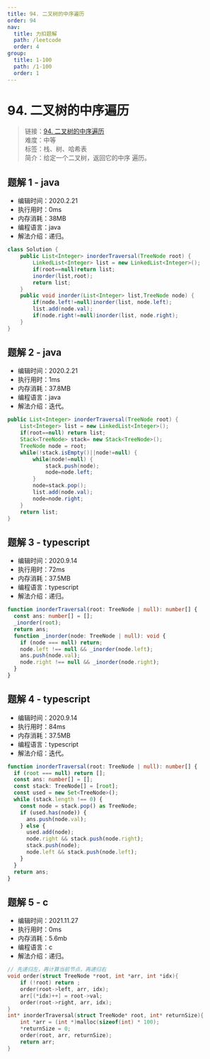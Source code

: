 ```yaml
---
title: 94. 二叉树的中序遍历
order: 94
nav:
  title: 力扣题解
  path: /leetcode
  order: 4
group:
  title: 1-100
  path: /1-100
  order: 1
---
```


# 94. 二叉树的中序遍历

> 链接：[94. 二叉树的中序遍历](https://leetcode-cn.com/problems/binary-tree-inorder-traversal/)  
> 难度：中等  
> 标签：栈、树、哈希表  
> 简介：给定一个二叉树，返回它的中序 遍历。

## 题解 1 - java

- 编辑时间：2020.2.21
- 执行用时：0ms
- 内存消耗：38MB
- 编程语言：java
- 解法介绍：递归。

```java
class Solution {
    public List<Integer> inorderTraversal(TreeNode root) {
    	LinkedList<Integer> list = new LinkedList<Integer>();
        if(root==null)return list;
        inorder(list,root);
        return list;
    }
    public void inorder(List<Integer> list,TreeNode node) {
    	if(node.left!=null)inorder(list, node.left);
    	list.add(node.val);
    	if(node.right!=null)inorder(list, node.right);
    }
}
```

## 题解 2 - java

- 编辑时间：2020.2.21
- 执行用时：1ms
- 内存消耗：37.8MB
- 编程语言：java
- 解法介绍：迭代。

```java
public List<Integer> inorderTraversal(TreeNode root) {
	List<Integer> list = new LinkedList<Integer>();
	if(root==null) return list;
	Stack<TreeNode> stack= new Stack<TreeNode>();
	TreeNode node = root;
	while(!stack.isEmpty()||node!=null) {
		while(node!=null) {
			stack.push(node);
			node=node.left;
		}
		node=stack.pop();
		list.add(node.val);
		node=node.right;
	}
	return list;
}
```

## 题解 3 - typescript

- 编辑时间：2020.9.14
- 执行用时：72ms
- 内存消耗：37.5MB
- 编程语言：typescript
- 解法介绍：递归。

```typescript
function inorderTraversal(root: TreeNode | null): number[] {
  const ans: number[] = [];
  _inorder(root);
  return ans;
  function _inorder(node: TreeNode | null): void {
    if (node === null) return;
    node.left !== null && _inorder(node.left);
    ans.push(node.val);
    node.right !== null && _inorder(node.right);
  }
}
```

## 题解 4 - typescript

- 编辑时间：2020.9.14
- 执行用时：84ms
- 内存消耗：37.5MB
- 编程语言：typescript
- 解法介绍：迭代。

```typescript
function inorderTraversal(root: TreeNode | null): number[] {
  if (root === null) return [];
  const ans: number[] = [];
  const stack: TreeNode[] = [root];
  const used = new Set<TreeNode>();
  while (stack.length !== 0) {
    const node = stack.pop() as TreeNode;
    if (used.has(node)) {
      ans.push(node.val);
    } else {
      used.add(node);
      node.right && stack.push(node.right);
      stack.push(node);
      node.left && stack.push(node.left);
    }
  }
  return ans;
}
```

## 题解 5 - c

- 编辑时间：2021.11.27
- 执行用时：0ms
- 内存消耗：5.6mb
- 编程语言：c
- 解法介绍：递归。

```c
// 先递归左，再计算当前节点，再递归右
void order(struct TreeNode *root, int *arr, int *idx){
    if (!root) return ;
    order(root->left, arr, idx);
    arr[(*idx)++] = root->val;
    order(root->right, arr, idx);
}
int* inorderTraversal(struct TreeNode* root, int* returnSize){
    int *arr = (int *)malloc(sizeof(int) * 100);
    *returnSize = 0;
    order(root, arr, returnSize);
    return arr;
}
```
